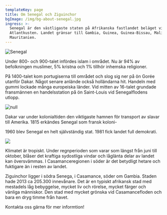 ```yaml
---
templateKey: page
title: Om Senegal och Ziguinchor
bgImage: /img/bg-about-senegal.jpg
ingress: >-
  Senegal är den västligaste staten på Afrikanska fastlandet beläget vid
  Atlantkusten. Landet gränsar till Gambia, Guinea, Guinea-Bissau, Mali och
  Mauritanien.
---
```

![Senegal](/img/map.jpg)

Under 800- och 900-talet infördes islam i området. Nu är 94% av befolkningen muslimer, 5% kristna och 1% tillhör inhemska religioner.

På 1400-talet kom portugiserna till området och slog sig ner på ön Gorée utanför Dakar. Något senare anlände också holländarna hit. Handeln med gummi lockade många europeiska länder. Vid mitten av 16-talet grundade fransmännen en handelsstation på ön Saint-Louis vid Senegalflodens utlopp.

![null](/img/om-senegal-300.jpg)

Dakar var under kolonialtiden den viktigaste hamnen för transport av slavar till Amerika. 1815 erkändes Senegal som fransk koloni-

1960 blev Senegal en helt självständig stat. 1981 fick landet full demokrati.

![](/img/om-senegal-15.jpg)

Klimatet är tropiskt. Under regnperioden som varar som längst från juni till oktober, blåser det kraftiga sydostliga vindar och låglänta delar av landet kan översvämmas. I Casamanceregionen i söder är det betydligt hetare och fuktigare än i resten av landet.

Ziguinchor ligger i södra Senega, i Casamance, söder om Gambia. Staden hade 2013 ca 205.300 innevånare. Det är en typiskt afrikansk stad med mestadels låg bebyggelse, mycket liv och rörelse, mycket färger och vänliga människor. Den stad med mycket grönska vid Casamancefloden och bara en dryg timme från havet.

Kontakta oss gärna för mer informtion!
